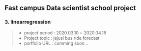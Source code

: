 ## Fast campus Data scientist school project
### 3. linearregression
>- project period : 2020.03.10 ~ 2020.04.18
>- Project topic : jejusi bus ride forecast
>- portfolio URL : comming soon...
